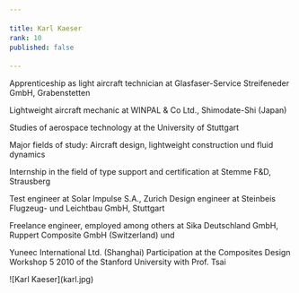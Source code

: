 ```yaml
---

title: Karl Kaeser
rank: 10
published: false

---
```


Apprenticeship as light aircraft technician at Glasfaser-Service Streifeneder GmbH, Grabenstetten

Lightweight aircraft mechanic at WINPAL & Co Ltd., Shimodate-Shi (Japan)

Studies of aerospace technology at the University of Stuttgart

Major fields of study: Aircraft design, lightweight construction und fluid dynamics

Internship in the field of type support and certification at Stemme F&D, Strausberg

Test engineer at Solar Impulse S.A., Zurich
Design engineer at Steinbeis Flugzeug- und Leichtbau GmbH, Stuttgart

Freelance engineer, employed among others at Sika Deutschland GmbH, Ruppert Composite GmbH (Switzerland) und 

Yuneec International Ltd. (Shanghai)
Participation at the Composites Design Workshop 5 2010 of the Stanford University with Prof. Tsai

<div>
![Karl Kaeser](karl.jpg)
</div>

